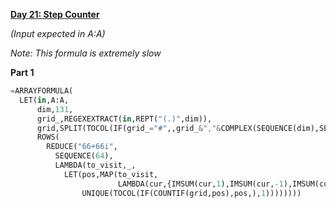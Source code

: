 **[Day 21: Step Counter](https://adventofcode.com/2023/day/21)**

_(Input expected in A:A)_

_Note: This formula is extremely slow_

**Part 1**

```py
=ARRAYFORMULA(
  LET(in,A:A,
      dim,131,
      grid_,REGEXEXTRACT(in,REPT("(.)",dim)),
      grid,SPLIT(TOCOL(IF(grid_="#",,grid_&","&COMPLEX(SEQUENCE(dim),SEQUENCE(1,dim))),1),","),
      ROWS(
        REDUCE("66+66i",
          SEQUENCE(64),
          LAMBDA(to_visit,_,
            LET(pos,MAP(to_visit,
                        LAMBDA(cur,{IMSUM(cur,1),IMSUM(cur,-1),IMSUM(cur,"i"),IMSUM(cur,"-i")})),
                UNIQUE(TOCOL(IF(COUNTIF(grid,pos),pos,),1))))))))
```
